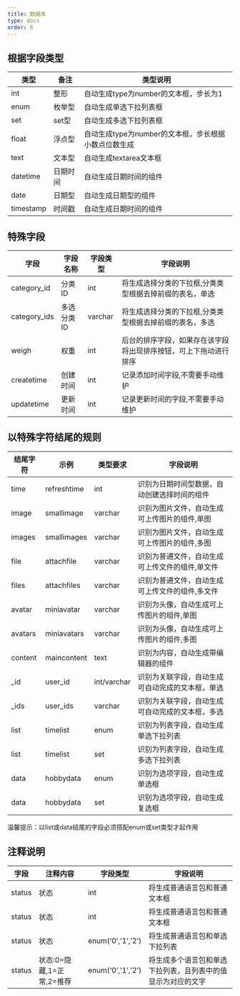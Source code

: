 ```yaml
---
title: 数据库
type: docs
order: 6
---
```


## 根据字段类型 

类型 | 备注 | 类型说明
---|---|---
int | 整形 | 自动生成type为number的文本框，步长为1
enum | 枚举型 | 自动生成单选下拉列表框
set | set型 | 自动生成多选下拉列表框
float | 浮点型 | 自动生成type为number的文本框，步长根据小数点位数生成
text | 文本型 | 自动生成textarea文本框
datetime | 日期时间 | 自动生成日期时间的组件
date | 日期型 | 自动生成日期型的组件
timestamp | 时间戳 | 自动生成日期时间的组件

## 特殊字段 

字段 | 字段名称 | 字段类型 | 字段说明
---|---|---|---
category_id | 分类ID | int | 将生成选择分类的下拉框,分类类型根据去掉前缀的表名，单选
category_ids | 多选分类ID | varchar | 将生成选择分类的下拉框,分类类型根据去掉前缀的表名，多选
weigh | 权重 | int | 后台的排序字段，如果存在该字段将出现排序按钮，可上下拖动进行排序
createtime | 创建时间 | int | 记录添加时间字段,不需要手动维护
updatetime | 更新时间 | int | 记录更新时间的字段,不需要手动维护


## 以特殊字符结尾的规则 

结尾字符 | 示例 | 类型要求 | 字段说明
---|---|---|---
time | refreshtime | int | 识别为日期时间型数据，自动创建选择时间的组件
image | smallimage | varchar | 识别为图片文件，自动生成可上传图片的组件,单图
images | smallimages | varchar | 识别为图片文件，自动生成可上传图片的组件,多图
file | attachfile | varchar | 识别为普通文件，自动生成可上传文件的组件,单文件
files | attachfiles | varchar | 识别为普通文件，自动生成可上传文件的组件,多文件
avatar | miniavatar | varchar | 识别为头像，自动生成可上传图片的组件,单图
avatars | miniavatars | varchar | 识别为头像，自动生成可上传图片的组件,多图
content | maincontent | text | 识别为内容，自动生成带编辑器的组件
_id | user_id | int/varchar | 识别为关联字段，自动生成可自动完成的文本框，单选
_ids | user_ids | varchar | 识别为关联字段，自动生成可自动完成的文本框，多选
list | timelist | enum | 识别为列表字段，自动生成单选下拉列表
list | timelist | set | 识别为列表字段，自动生成多选下拉列表
data | hobbydata | enum | 识别为选项字段，自动生成单选框
data | hobbydata | set | 识别为选项字段，自动生成复选框
   
温馨提示：以list或data结尾的字段必须搭配enum或set类型才起作用 


## 注释说明

字段 | 注释内容 | 字段类型 | 字段说明
---|---|---|---
status | 状态 | int | 将生成普通语言包和普通文本框
status | 状态 | int | 将生成普通语言包和普通文本框
status | 状态 | enum(‘0’,’1’,’2’) | 将生成普通语言包和单选下拉列表
status | 状态:0=隐藏,1=正常,2=推荐 | enum(‘0’,’1’,’2’) | 将生成多个语言包和单选下拉列表，且列表中的值显示为对应的文字